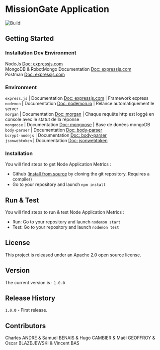 
# MissionGate Application

![Build](https://travis-ci.org/vincentbas/PFE.svg?branch=master)

## Getting Started

### Installation Dev Environment
NodeJs [Doc: expressjs.com](https://www.youtube.com/)<br>
MongoDB & RobotMongo Documentation [Doc: expressjs.com](https://www.youtube.com/watch?v=0cxFyeQ4Vio&t=55s)<br>
Postman [Doc: expressjs.com](https://www.getpostman.com/)<br>
### Environment

`express.js`              | Documentation [Doc: expressjs.com](http://expressjs.com/fr/api.html) | Framework express<br>
`nodemon`              | Documentation [Doc: nodemon.io](https://nodemon.io/) | Relance automatiquement le server<br>
`morgan`              | Documentation [Doc: morgan](https://www.npmjs.com/package/morgan) | Chaque requête http est loggé en console avec le statut de la réponse<br>
`mongoose`              | Documentation [Doc: mongoose](https://www.npmjs.com/package/mongoose) | Base de donées mongoDB<br>
`body-parser`              | Documentation [Doc: body-parser](https://www.npmjs.com/package/body-parser)<br>
`bcrypt-nodejs`              | Documentation [Doc: body-parser](https://www.npmjs.com/package/bcrypt-nodejs)<br>
`jsonwebtoken`              | Documentation [Doc: jsonwebtoken](https://www.npmjs.com/package/jsonwebtoken)

### Installation
You will find steps to get Node Application Metrics :<br>
  * Github ([install from source](https://github.com/vincentbas/PFE.git) by cloning the git repository. Requires a compiler)
  * Go to your repository and launch `npm install`

## Run & Test
You will find steps to run & test Node Application Metrics :<br>
  * Run: Go to your repository and launch `nodemon start`
  * Test: Go to your repository and launch `nodemon test`

## License
This project is released under an Apache 2.0 open source license.  

## Version
The current version is : `1.0.0`

## Release History
`1.0.0` - First release.

## Contributors
Charles ANDRE & Samuel BENAIS & Hugo CAMBIER & Maël GEOFFROY & Oscar BLAZEJEWSKI & Vincent BAS
